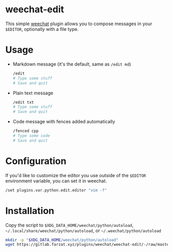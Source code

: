# weechat-edit

This simple [weechat](https://weechat.org/) plugin allows you to
compose messages in your `$EDITOR`, optionally with a file type.

# Usage

- Markdown message (it's the default, same as `/edit md`)
  ```sh
  /edit
  # Type some stuff
  # Save and quit
  ```
- Plain text message
  ```sh
  /edit txt
  # Type some stuff
  # Save and quit
  ```
- Code message with fences added automatically
  ```sh
  /fenced cpp
  # Type some code
  # Save and quit
  ```

# Configuration

If you'd like to customize the editor you use outside of the `$EDITOR`
environment variable, you can set it in weechat.

```sh
/set plugins.var.python.edit.editor "vim -f"
```

# Installation

Copy the script to `$XDG_DATA_HOME/weechat/python/autoload`,
`~/.local/share/weechat/python/autoload`, or `~/.weechat/python/autoload`

```sh
mkdir -p "$XDG_DATA_HOME/weechat/python/autoload"
wget https://gitlab.farzat.xyz/plugins/weechat/weechat-edit/-/raw/master/edit.py "$XDG_DATA_HOME/weechat/python/autoload"
```
